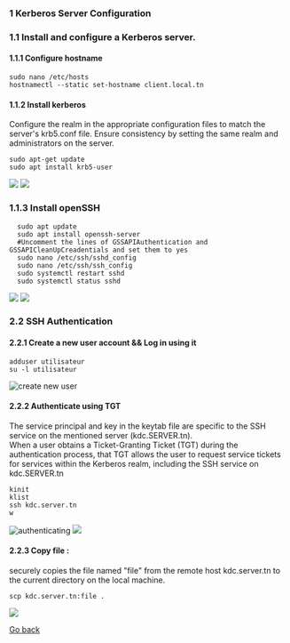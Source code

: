 ### 1 Kerberos Server Configuration
### 1.1 Install and configure a Kerberos server.

#### 1.1.1 Configure hostname

```shell
sudo nano /etc/hosts
hostnamectl --static set-hostname client.local.tn  
````
#### 1.1.2 Install kerberos
Configure the realm in the appropriate configuration files to match the server's krb5.conf file. Ensure consistency by setting the same realm and administrators on the server.
````shell
sudo apt-get update
sudo apt install krb5-user
````
![](https://drive.google.com/uc?id=1DLVXGKpVpcu1qIzTCm3Sg7-bgd41Qo2h)
![](https://drive.google.com/uc?id=1iWm_pWonpmkYP1W9-oSile5OOQfY8NIG)
### 1.1.3 Install openSSH 

````shell
  sudo apt update
  sudo apt install openssh-server
  #Uncomment the lines of GSSAPIAuthentication and GSSAPICleanUpCreadentials and set them to yes
  sudo nano /etc/ssh/sshd_config
  sudo nano /etc/ssh/ssh_config
  sudo systemctl restart sshd
  sudo systemctl status sshd
````
![](https://drive.google.com/uc?id=1m-ssijIBWt8TzqRGluHBVzDPHnaqEr0w)
![](https://drive.google.com/uc?id=1iQTt_PhwHwS70RTJNndt7MU2b3vMm5QK)
### 2.2 SSH Authentication

#### 2.2.1 Create a new user account && Log in using it
````shell  
adduser utilisateur
su -l utilisateur 
````
![create new user](https://drive.google.com/uc?id=17QAirmxXo8_Gx4-ZvHGu8BbjBIUtO1JL)

#### 2.2.2  Authenticate using TGT
The service principal and key in the keytab file are specific to the SSH service on the mentioned server (kdc.SERVER.tn).  
When a user obtains a Ticket-Granting Ticket (TGT) during the authentication process, that TGT allows the user to request service tickets for services within the Kerberos realm, including the SSH service on kdc.SERVER.tn
````shell 
kinit
klist
ssh kdc.server.tn
w 
````
![authenticating](https://drive.google.com/uc?id=1xTiUP04ZrbBOYzOD89JemdyjdGe3kgTa) 
![](https://drive.google.com/uc?id=1xOforgKKAFdr7WVQlX96HJ1ZfwTYt5O2)
#### 2.2.3 Copy file :
securely copies the file named "file" from the remote host kdc.server.tn to the current directory on the local machine.
````shell
scp kdc.server.tn:file .
````
![](https://drive.google.com/uc?id=10TP-3xb9u3cy-S9R78vtBzlfpeAbTg4v)

[Go back](./kerberos.md)